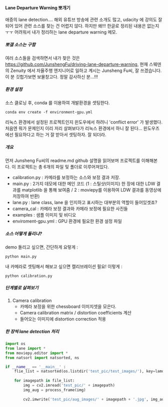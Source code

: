 #### Lane Departure Warning 뽀개기



애증의 lane detection.... 해외 유튜브 방송에 관련 소개도 많고, udacity 에 강의도 잘 되어 있어 관련 소스를 찾는 건 어렵지 않다. 하지만 왜!!! 한글로 정리된 내용은 없는지ㅜㅜ 어려워서 내가 정리하는 lane departure warning 메모.



##### 뽀갤 소스는 구함

여러 소스들을 검색하면서 내가 찾은 것은 https://github.com/JunshengFu/driving-lane-departure-warning, 현재 스웨덴의 Zenuity 에서 자율주행 엔지니어로 일하고 계시는 Junsheng Fu씨, 잘 쓰겠습니다. 이 분 깃헙가보면 보물창고다. 정말 감사하신 분...!!!



##### 환경 설정

소스 클로닝 후, conda 를 이용하여 개발환경을 셋팅한다.

```shell
conda env create -f environment-gpu.yml
```

리눅스 환경에서 설정된 프로젝트인지 윈도우에서 하려니 'conflict error' 가 발생했다. 처음엔 뭐가 문제인지 이리 저리 살펴보다가 리눅스 환경에서 하니 잘 된다... 윈도우즈에선 필요하다고 하는 거 잘 받아서 셋팅하자. 잘 되더라.



##### 개요

먼저 Junsheng Fu씨의 readme.md github 설명을 읽어보며 프로젝트를 이해해본다. 이 프로젝트는 총 6개의 파일 및 폴더로 이루어져있다.

- calibration.py : 카메라를 보정하는 소스와 보정 결과 저장.
- main.py : 2가지 데모에 대한 메인 코드 (1 : 스틸샷(이미지) 한 장에 대한 LDW 결과를 matplotlib 을 통해 보여줌 / 2 : moviepy를 이용하여 LDW 결과를 동영상에 저장하여 반환)
- lane.py : lane class, lane 을 인지하고 표시하는 대부분의 역할이 들어있겟죠?
- camera_cal : 카메라 보정 결과와 카메라 보정에 필요한 사진들
- examples : 샘플 이미지 및 비디오
- enviroment-gpu.yml : GPU 환경에 필요한 환경 설정 파일



##### 소스 어떻게 돌리냐?

demo 돌리고 싶으면, 간단하게 요렇게 :

```shell
python main.py
```

내 카메라로 셋팅해서 해보고 싶으면 캘리브레이션 필요! 이렇게 :

```shell
python calibration.py
```



##### 단계별로 살펴보기

1. Camera calibration
   - 카메라 보정을 위한 chessboard 이미지셋을 모은다.
   - Camera calibration matrix / distortion coefficients 계산
   - 들어오는 이미지에 distortion correction 적용







##### 한 장씩 lane detection 처리

```python
import os
from lane import *
from moviepy.editor import *
from natsort import natsorted, ns

if __name__ == '__main__' :
    flie_list = natsorted(os.listdir('test_pic/test_images/'), key=lamdba y: y.lower())
    
    for imagepath in file_list:
        img = cv2.imread('test_pic/' + imagepath)
        img_aug = process_frame(img)
        
        cv2.imwrite('test_pic/aug_images/' + imagepath + '.jpg', img_aug)
```
